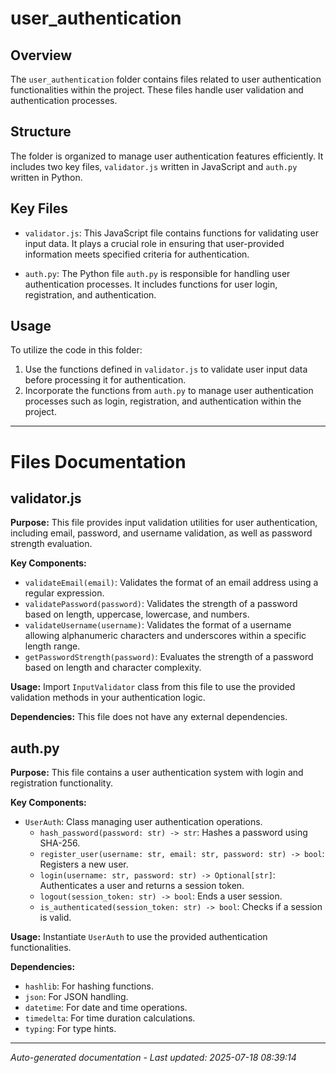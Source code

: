 # user_authentication

## Overview
The `user_authentication` folder contains files related to user authentication functionalities within the project. These files handle user validation and authentication processes.

## Structure
The folder is organized to manage user authentication features efficiently. It includes two key files, `validator.js` written in JavaScript and `auth.py` written in Python.

## Key Files
- `validator.js`: This JavaScript file contains functions for validating user input data. It plays a crucial role in ensuring that user-provided information meets specified criteria for authentication.
  
- `auth.py`: The Python file `auth.py` is responsible for handling user authentication processes. It includes functions for user login, registration, and authentication.

## Usage
To utilize the code in this folder:
1. Use the functions defined in `validator.js` to validate user input data before processing it for authentication.
2. Incorporate the functions from `auth.py` to manage user authentication processes such as login, registration, and authentication within the project.

---

# Files Documentation

## validator.js

**Purpose:** This file provides input validation utilities for user authentication, including email, password, and username validation, as well as password strength evaluation.

**Key Components:**
- `validateEmail(email)`: Validates the format of an email address using a regular expression.
- `validatePassword(password)`: Validates the strength of a password based on length, uppercase, lowercase, and numbers.
- `validateUsername(username)`: Validates the format of a username allowing alphanumeric characters and underscores within a specific length range.
- `getPasswordStrength(password)`: Evaluates the strength of a password based on length and character complexity.

**Usage:** Import `InputValidator` class from this file to use the provided validation methods in your authentication logic.

**Dependencies:** This file does not have any external dependencies.

## auth.py

**Purpose:** This file contains a user authentication system with login and registration functionality.

**Key Components:**
- `UserAuth`: Class managing user authentication operations.
  - `hash_password(password: str) -> str`: Hashes a password using SHA-256.
  - `register_user(username: str, email: str, password: str) -> bool`: Registers a new user.
  - `login(username: str, password: str) -> Optional[str]`: Authenticates a user and returns a session token.
  - `logout(session_token: str) -> bool`: Ends a user session.
  - `is_authenticated(session_token: str) -> bool`: Checks if a session is valid.

**Usage:** Instantiate `UserAuth` to use the provided authentication functionalities.

**Dependencies:**
- `hashlib`: For hashing functions.
- `json`: For JSON handling.
- `datetime`: For date and time operations.
- `timedelta`: For time duration calculations.
- `typing`: For type hints.

---
*Auto-generated documentation - Last updated: 2025-07-18 08:39:14*
